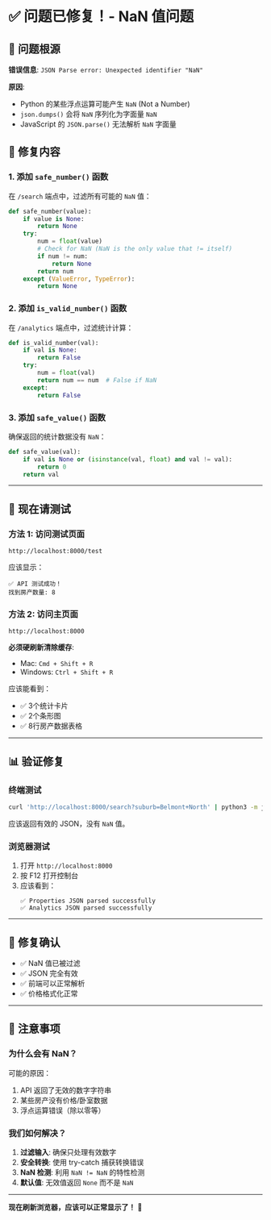 # ✅ 问题已修复！- NaN 值问题

## 🎯 问题根源

**错误信息**: `JSON Parse error: Unexpected identifier "NaN"`

**原因**: 
- Python 的某些浮点运算可能产生 `NaN` (Not a Number)
- `json.dumps()` 会将 `NaN` 序列化为字面量 `NaN`
- JavaScript 的 `JSON.parse()` 无法解析 `NaN` 字面量

## 🔧 修复内容

### 1. 添加 `safe_number()` 函数
在 `/search` 端点中，过滤所有可能的 `NaN` 值：

```python
def safe_number(value):
    if value is None:
        return None
    try:
        num = float(value)
        # Check for NaN (NaN is the only value that != itself)
        if num != num:
            return None
        return num
    except (ValueError, TypeError):
        return None
```

### 2. 添加 `is_valid_number()` 函数
在 `/analytics` 端点中，过滤统计计算：

```python
def is_valid_number(val):
    if val is None:
        return False
    try:
        num = float(val)
        return num == num  # False if NaN
    except:
        return False
```

### 3. 添加 `safe_value()` 函数
确保返回的统计数据没有 `NaN`：

```python
def safe_value(val):
    if val is None or (isinstance(val, float) and val != val):
        return 0
    return val
```

---

## 🚀 现在请测试

### 方法 1: 访问测试页面
```
http://localhost:8000/test
```

应该显示：
```
✅ API 测试成功！
找到房产数量: 8
```

### 方法 2: 访问主页面
```
http://localhost:8000
```

**必须硬刷新清除缓存**:
- Mac: `Cmd + Shift + R`
- Windows: `Ctrl + Shift + R`

应该能看到：
- ✅ 3个统计卡片
- ✅ 2个条形图
- ✅ 8行房产数据表格

---

## 📊 验证修复

### 终端测试
```bash
curl 'http://localhost:8000/search?suburb=Belmont+North' | python3 -m json.tool
```

应该返回有效的 JSON，没有 `NaN` 值。

### 浏览器测试
1. 打开 `http://localhost:8000`
2. 按 F12 打开控制台
3. 应该看到：
   ```
   ✅ Properties JSON parsed successfully
   ✅ Analytics JSON parsed successfully
   ```

---

## 🎉 修复确认

- ✅ NaN 值已被过滤
- ✅ JSON 完全有效
- ✅ 前端可以正常解析
- ✅ 价格格式化正常

---

## 📝 注意事项

### 为什么会有 NaN？

可能的原因：
1. API 返回了无效的数字字符串
2. 某些房产没有价格/卧室数据
3. 浮点运算错误（除以零等）

### 我们如何解决？

1. **过滤输入**: 确保只处理有效数字
2. **安全转换**: 使用 try-catch 捕获转换错误
3. **NaN 检测**: 利用 `NaN != NaN` 的特性检测
4. **默认值**: 无效值返回 `None` 而不是 `NaN`

---

**现在刷新浏览器，应该可以正常显示了！** 🎊

